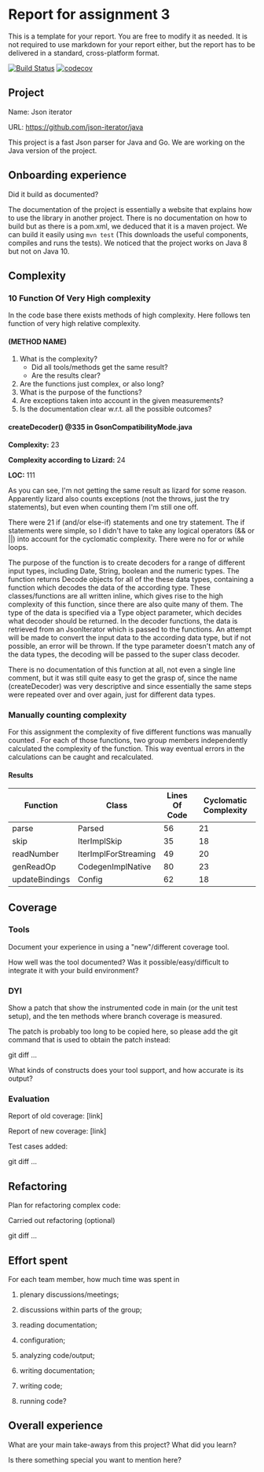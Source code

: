 # Report for assignment 3

This is a template for your report. You are free to modify it as needed.
It is not required to use markdown for your report either, but the report
has to be delivered in a standard, cross-platform format.

[![Build Status](https://travis-ci.org/apeinot/java.svg?branch=lab3)](https://travis-ci.org/apeinot/java)
[![codecov](https://codecov.io/gh/apeinot/java/branch/lab3/graph/badge.svg)](https://codecov.io/gh/apeinot/java/)

## Project

Name: Json iterator

URL: https://github.com/json-iterator/java

This project is a fast Json parser for Java and Go. We are working on the Java version of the project.

## Onboarding experience

Did it build as documented?

The documentation of the project is essentially a website that explains how to use the library in another project.
There is no documentation on how to build but as there is a pom.xml, we deduced that it is a maven project.
We can build it easily using `mvn test` (This downloads the useful components, compiles and runs the tests).
We noticed that the project works on Java 8 but not on Java 10.

## Complexity
### 10 Function Of Very High complexity
In the code base there exists methods of high complexity. Here follows ten function of very high relative complexity.

#### (METHOD NAME)
1. What is the complexity?
   * Did all tools/methods get the same result?
   * Are the results clear?
2. Are the functions just complex, or also long?
3. What is the purpose of the functions?
4. Are exceptions taken into account in the given measurements?
5. Is the documentation clear w.r.t. all the possible outcomes?

#### createDecoder() \@335 in GsonCompatibilityMode.java
**Complexity:** 23

**Complexity according to Lizard:** 24

**LOC:** 111
<!-- How clear are the results? -->
As you can see, I'm not getting the same result as lizard for some reason. Apparently lizard also counts exceptions (not the throws, just the try statements), but even when counting them I'm still one off.
<!-- Where there any exception taken into account in the given measurements? -->
There were 21 if (and/or else-if) statements and one try statement. The if statements were simple, so I didn't have to take any logical operators (&& or ||) into account for the cyclomatic complexity. There were no for or while loops.
<!-- What is the purpose of the function -->
The purpose of the function is to create decoders for a range of different input types, including Date, String, boolean and the numeric types. The function returns Decode objects for all of the these data types, containing a function which decodes the data of the according type. These classes/functions are all written inline, which gives rise to the high complexity of this function, since there are also quite many of them. The type of the data is specified via a Type object parameter, which decides what decoder should be returned. In the decoder functions, the data is retrieved from an JsonIterator which is passed to the functions. An attempt will be made to convert the input data to the according data type, but if not possible, an error will be thrown. If the type parameter doesn't match any of the data types, the decoding will be passed to the super class decoder.
<!-- Is the documentation clear w.r.t all the possible branches? -->
There is no documentation of this function at all, not even a single line comment, but it was still quite easy to get the grasp of, since the name (createDecoder) was very descriptive and since essentially the same steps were repeated over and over again, just for different data types.

### Manually counting complexity
For this assignment the complexity of five different functions was manually counted .
For each of those functions, two group members independently calculated the complexity of the function.
This way eventual errors in the calculations can be caught and recalculated.
#### Results
| Function | Class | Lines Of Code |  Cyclomatic Complexity |
|----------|-------|---------------|------------------------|
|parse|Parsed|56|21|
|skip|IterImplSkip|35|18|
|readNumber|IterImplForStreaming|49|20|
|genReadOp|CodegenImplNative|80|23|
|updateBindings|Config|62|18|

## Coverage

### Tools

Document your experience in using a "new"/different coverage tool.

How well was the tool documented? Was it possible/easy/difficult to
integrate it with your build environment?

### DYI

Show a patch that show the instrumented code in main (or the unit
test setup), and the ten methods where branch coverage is measured.

The patch is probably too long to be copied here, so please add
the git command that is used to obtain the patch instead:

git diff ...

What kinds of constructs does your tool support, and how accurate is
its output?

### Evaluation

Report of old coverage: [link]

Report of new coverage: [link]

Test cases added:

git diff ...

## Refactoring

Plan for refactoring complex code:

Carried out refactoring (optional)

git diff ...

## Effort spent

For each team member, how much time was spent in

1. plenary discussions/meetings;

2. discussions within parts of the group;

3. reading documentation;

4. configuration;

5. analyzing code/output;

6. writing documentation;

7. writing code;

8. running code?

## Overall experience

What are your main take-aways from this project? What did you learn?

Is there something special you want to mention here?

